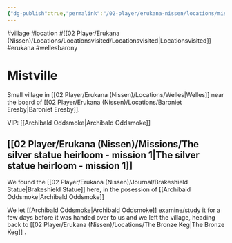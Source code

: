 ```yaml
---
{"dg-publish":true,"permalink":"/02-player/erukana-nissen/locations/mistville/","tags":["Locationsvisited"]}
---
```


#village #location #[[02 Player/Erukana (Nissen)/Locations/Locationsvisited/Locationsvisited\|Locationsvisited]] #erukana #wellesbarony


# Mistville 
Small village in [[02 Player/Erukana (Nissen)/Locations/Welles\|Welles]] near the board of [[02 Player/Erukana (Nissen)/Locations/Baroniet Eresby\|Baroniet Eresby]].

VIP: [[Archibald Oddsmoke\|Archibald Oddsmoke]] 

## [[02 Player/Erukana (Nissen)/Missions/The silver statue heirloom - mission 1\|The silver statue heirloom - mission 1]]
We found the [[02 Player/Erukana (Nissen)/Journal/Brakeshield Statue\|Brakeshield Statue]] here, in the posession of [[Archibald Oddsmoke\|Archibald Oddsmoke]] 

We let [[Archibald Oddsmoke\|Archibald Oddsmoke]] examine/study it for a few days before it was handed over to us and we left the village, heading back to [[02 Player/Erukana (Nissen)/Locations/The Bronze Keg\|The Bronze Keg]] .